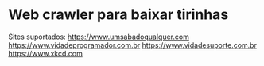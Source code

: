 # Web crawler para baixar tirinhas

Sites suportados:
https://www.umsabadoqualquer.com
https://www.vidadeprogramador.com.br
https://www.vidadesuporte.com.br
https://www.xkcd.com
